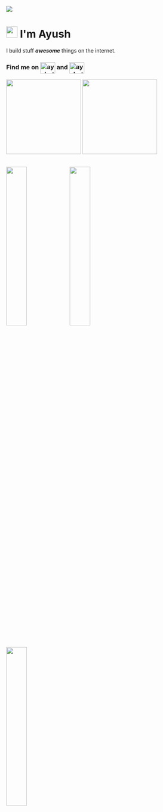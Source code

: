 ![](https://hit.yhype.me/github/profile?user_id=62694274)
# <img src="https://raw.githubusercontent.com/ayshptk/ayshptk/master/wave.gif" height="30px" width="auto"> I'm Ayush
I build stuff ***awesome*** things on the internet.<br>
<h3 align="left">Find me on <a href="https://hey.aysh.me/twitter" target="blank"><img align="center" src="https://cdn.jsdelivr.net/npm/simple-icons@3.0.1/icons/twitter.svg" alt="ayshptk" height="30" width="40" /></a> and <a href="https://hey.aysh.me/instagram" target="blank"><img align="center" src="https://cdn.jsdelivr.net/npm/simple-icons@3.0.1/icons/instagram.svg" alt="ayshptk" height="30" width="40" /></a></h3>

<img height="200px" width="auto" src="https://github-readme-stats.vercel.app/api?username=ayshptk&show_icons=truecount_private=true&theme=radical&title_color=ffffff&text_color=c9cacc&icon_color=2bbc8a&bg_color=1d1f21"></img>
<img height="200px" width="auto" src="https://github-readme-stats.vercel.app/api/top-langs/?username=ayshptk&hide=html&title_color=ffffff&text_color=c9cacc&icon_color=2bbc8a&bg_color=1d1f21"></img><br><br>

<a href="https://www.buymeacoffee.com/ayshptk" target="_blank"><img src="https://media.giphy.com/media/Vuw9m5wXviFIQ/source.gif" width="33%" height="auto" /></a>
<a href="https://www.buymeacoffee.com/ayshptk" target="_blank"><img src="https://media.giphy.com/media/Vuw9m5wXviFIQ/source.gif" width="33%" height="auto" /></a>
<a href="https://www.buymeacoffee.com/ayshptk" target="_blank"><img src="https://media.giphy.com/media/Vuw9m5wXviFIQ/source.gif" width="33%" height="auto" /></a>
